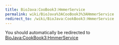 ```yaml
---
title: BioJava:CooBook3:HmmerService
permalink: wiki/BioJava%3ACooBook3%3AHmmerService
redirect_to: /wiki/BioJava:CookBook3:HmmerService
---
```


You should automatically be redirected to [BioJava:CookBook3:HmmerService](/wiki/BioJava:CookBook3:HmmerService)
